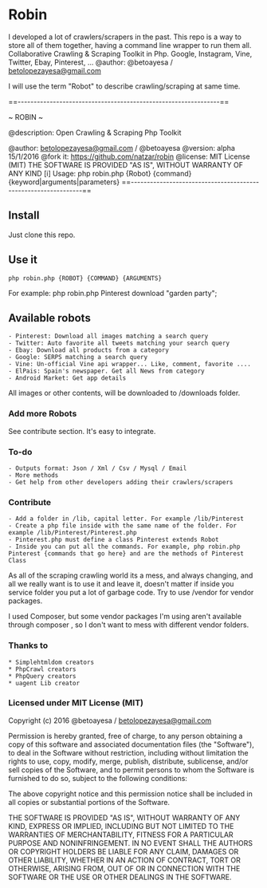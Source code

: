 # Robin
I developed a lot of crawlers/scrapers in the past. This repo is a way to store all of them together, having a command line wrapper to run them all. 
Collaborative Crawling &amp; Scraping Toolkit in Php. Google, Instagram, Vine, Twitter, Ebay, Pinterest, ...
@author: @betoayesa / betolopezayesa@gmail.com

I will use the term "Robot" to describe crawling/scraping at same time.

==---------------------------------------------------------------== 

~ ROBIN ~ 

@description: Open Crawling & Scraping Php Toolkit   

@author: betolopezayesa@gmail.com / @betoayesa
@version: alpha 15/1/2016
@fork it: https://github.com/natzar/robin
@license: MIT License (MIT) 
THE SOFTWARE IS PROVIDED "AS IS", WITHOUT WARRANTY OF ANY KIND
[i] Usage: php robin.php {Robot} {command} {keyword|arguments|parameters}
==---------------------------------------------------------------==


## Install

Just clone this repo.

## Use it

    php robin.php {ROBOT} {COMMAND} {ARGUMENTS}

For example: php robin.php Pinterest download "garden party";

## Available robots

    - Pinterest: Download all images matching a search query
    - Twitter: Auto favorite all tweets matching your search query
    - Ebay: Download all products from a category
    - Google: SERPS matching a search query
    - Vine: Un-official Vine api wrapper... Like, comment, favorite ....
    - ElPais: Spain's newspaper. Get all News from category
    - Android Market: Get app details
    
All images or other contents, will be downloaded to /downloads folder.

### Add more Robots

See contribute section. It's easy to integrate.

### To-do
    - Outputs format: Json / Xml / Csv / Mysql / Email
    - More methods
    - Get help from other developers adding their crawlers/scrapers

### Contribute

    - Add a folder in /lib, capital letter. For example /lib/Pinterest
    - Create a php file inside with the same name of the folder. For example /lib/Pinterest/Pinterest.php
    - Pinterest.php must define a class Pinterest extends Robot
    - Inside you can put all the commands. For example, php robin.php Pinterest {commands that go here} and are the methods of Pinterest Class

As all of the scraping crawling world its a mess, and always changing, and all we really want is to use it and leave it, doesn't matter if inside you service folder you put a lot of garbage code. Try to use /vendor for vendor packages. 

I used Composer, but some vendor packages I'm using aren't available through composer , so I don't want to mess with different vendor folders.

### Thanks to

    * Simplehtmldom creators
    * PhpCrawl creators
    * PhpQuery creators
    * uagent Lib creator

### Licensed under MIT License (MIT)
Copyright (c) 2016 @betoayesa / betolopezayesa@gmail.com

Permission is hereby granted, free of charge, to any person obtaining a copy of this software and associated documentation files (the "Software"), to deal in the Software without restriction, including without limitation the rights to use, copy, modify, merge, publish, distribute, sublicense, and/or sell copies of the Software, and to permit persons to whom the Software is furnished to do so, subject to the following conditions:

The above copyright notice and this permission notice shall be included in all copies or substantial portions of the Software.

THE SOFTWARE IS PROVIDED "AS IS", WITHOUT WARRANTY OF ANY KIND, EXPRESS OR IMPLIED, INCLUDING BUT NOT LIMITED TO THE WARRANTIES OF MERCHANTABILITY, FITNESS FOR A PARTICULAR PURPOSE AND NONINFRINGEMENT. IN NO EVENT SHALL THE AUTHORS OR COPYRIGHT HOLDERS BE LIABLE FOR ANY CLAIM, DAMAGES OR OTHER LIABILITY, WHETHER IN AN ACTION OF CONTRACT, TORT OR OTHERWISE, ARISING FROM, OUT OF OR IN CONNECTION WITH THE SOFTWARE OR THE USE OR OTHER DEALINGS IN THE SOFTWARE.